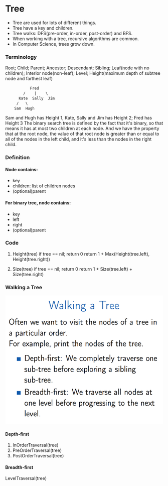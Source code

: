 # Tree
- Tree are used for lots of different things.
- Tree have a key and children.
- Tree walks: DFS(pre-order, in-order, post-order) and BFS.
- When working with a tree, recursive algorithms are common.
- In Computer Science, trees grow down.

### Terminology
Root; Child; Parent; Ancestor; Descendant; Sibling; Leaf(node with no children); Interior node(non-leaf);
Level; Height(maximum depth of subtree node and farthest leaf)

               Fred
            /    |    \
          Kate  Sally  Jim
         /   \
        Sam  Hugh
        
 Sam and Hugh has Height 1, Kate, Sally and Jim has Height 2; Fred has Height 3
 The binary search tree is defined by the fact that it's binary, so that means it has at most two children at each node. And we have the property that at the root node, 
 the value of that root node is greater than or equal to all of the nodes in the left child, and it's less than the nodes in the right child.
 
 ### Definition
 #### Node contains:
 - key
 - children: list of children nodes
 - (optional)parent
 #### For binary tree, node contains:
 - key
 - left
 - right
 - (optional)parent
 
 ### Code
 
 1. Height(tree)
    if tree == nil;
        return 0
    return 1 + Max(Height(tree.left), Height(tree.right))
    
 2. Size(tree)
    if tree == nil;
        return 0
    return 1 + Size(tree.left) + Size(tree.right)

### Walking a Tree

![walking a tree](../imgs/Screen%20Shot%202018-01-31%20at%203.36.42%20PM.png)   

#### Depth-first
1. InOrderTraversal(tree)
2. PreOrderTraversal(tree)   
3. PostOrderTraversal(tree)

#### Breadth-first

LevelTraversal(tree)